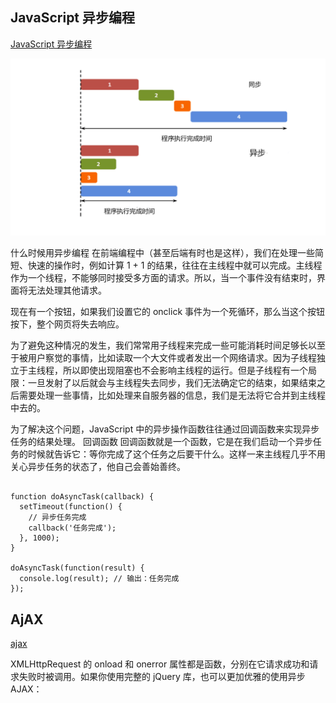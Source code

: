 
## JavaScript 异步编程

[JavaScript 异步编程](https://www.runoob.com/js/js-async.html)

![alt text](image.png)

什么时候用异步编程
在前端编程中（甚至后端有时也是这样），我们在处理一些简短、快速的操作时，例如计算 1 + 1 的结果，往往在主线程中就可以完成。主线程作为一个线程，不能够同时接受多方面的请求。所以，当一个事件没有结束时，界面将无法处理其他请求。

现在有一个按钮，如果我们设置它的 onclick 事件为一个死循环，那么当这个按钮按下，整个网页将失去响应。

为了避免这种情况的发生，我们常常用子线程来完成一些可能消耗时间足够长以至于被用户察觉的事情，比如读取一个大文件或者发出一个网络请求。因为子线程独立于主线程，所以即使出现阻塞也不会影响主线程的运行。但是子线程有一个局限：一旦发射了以后就会与主线程失去同步，我们无法确定它的结束，如果结束之后需要处理一些事情，比如处理来自服务器的信息，我们是无法将它合并到主线程中去的。

为了解决这个问题，JavaScript 中的异步操作函数往往通过回调函数来实现异步任务的结果处理。
回调函数
回调函数就是一个函数，它是在我们启动一个异步任务的时候就告诉它：等你完成了这个任务之后要干什么。这样一来主线程几乎不用关心异步任务的状态了，他自己会善始善终。
```

function doAsyncTask(callback) {
  setTimeout(function() {
    // 异步任务完成
    callback('任务完成');
  }, 1000);
}

doAsyncTask(function(result) {
  console.log(result); // 输出：任务完成
});

```

## AjAX 
[ajax](https://www.runoob.com/ajax/ajax-tutorial.html)

XMLHttpRequest 的 onload 和 onerror 属性都是函数，分别在它请求成功和请求失败时被调用。如果你使用完整的 jQuery 库，也可以更加优雅的使用异步 AJAX：